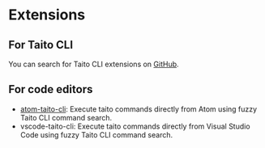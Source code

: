 # Extensions

## For Taito CLI

You can search for Taito CLI extensions on [GitHub](https://github.com/search?q=topic%3Ataito-extension&type=Repositories).

## For code editors

* [atom-taito-cli](https://github.com/keskiju/atom-taito-cli): Execute taito commands directly from Atom using fuzzy Taito CLI command search.
* vscode-taito-cli: Execute taito commands directly from Visual Studio Code using fuzzy Taito CLI command search.
